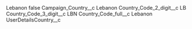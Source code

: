 <?xml version="1.0" encoding="UTF-8"?>
<CustomMetadata xmlns="http://soap.sforce.com/2006/04/metadata" xmlns:xsi="http://www.w3.org/2001/XMLSchema-instance" xmlns:xsd="http://www.w3.org/2001/XMLSchema">
    <label>Lebanon</label>
    <protected>false</protected>
    <values>
        <field>Campaign_Country__c</field>
        <value xsi:type="xsd:string">Lebanon</value>
    </values>
    <values>
        <field>Country_Code_2_digit__c</field>
        <value xsi:type="xsd:string">LB</value>
    </values>
    <values>
        <field>Country_Code_3_digit__c</field>
        <value xsi:type="xsd:string">LBN</value>
    </values>
    <values>
        <field>Country_Code_full__c</field>
        <value xsi:type="xsd:string">Lebanon</value>
    </values>
    <values>
        <field>UserDetailsCountry__c</field>
        <value xsi:nil="true"/>
    </values>
</CustomMetadata>
